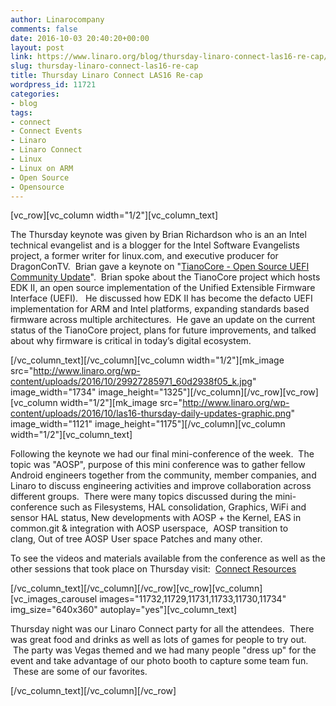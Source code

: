 ```yaml
---
author: Linarocompany
comments: false
date: 2016-10-03 20:40:20+00:00
layout: post
link: https://www.linaro.org/blog/thursday-linaro-connect-las16-re-cap/
slug: thursday-linaro-connect-las16-re-cap
title: Thursday Linaro Connect LAS16 Re-cap
wordpress_id: 11721
categories:
- blog
tags:
- connect
- Connect Events
- Linaro
- Linaro Connect
- Linux
- Linux on ARM
- Open Source
- Opensource
---
```


[vc_row][vc_column width="1/2"][vc_column_text]


The Thursday keynote was given by Brian Richardson who is an an Intel technical evangelist and is a blogger for the Intel Software Evangelists project, a former writer for linux.com, and executive producer for DragonConTV.  Brian gave a keynote on "[TianoCore - Open Source UEFI Community Update](https://www.youtube.com/watch?v=kQ5X8vqdSu0)".  Brian spoke about the TianoCore project which hosts EDK II, an open source implementation of the Unified Extensible Firmware Interface (UEFI).   He discussed how EDK II has become the defacto UEFI implementation for ARM and Intel platforms, expanding standards based firmware across multiple architectures.  He gave an update on the current status of the TianoCore project, plans for future improvements, and talked about why firmware is critical in today’s digital ecosystem.


[/vc_column_text][/vc_column][vc_column width="1/2"][mk_image src="http://www.linaro.org/wp-content/uploads/2016/10/29927285971_60d2938f05_k.jpg" image_width="1734" image_height="1325"][/vc_column][/vc_row][vc_row][vc_column width="1/2"][mk_image src="http://www.linaro.org/wp-content/uploads/2016/10/las16-thursday-daily-updates-graphic.png" image_width="1121" image_height="1175"][/vc_column][vc_column width="1/2"][vc_column_text]


Following the keynote we had our final mini-conference of the week.  The topic was "AOSP", purpose of this mini conference was to gather fellow Android engineers together from the community, member companies, and Linaro to discuss engineering activities and improve collaboration across different groups.  There were many topics discussed during the mini-conference such as Filesystems, HAL consolidation, Graphics, WiFi and sensor HAL status, New developments with AOSP + the Kernel, EAS in common.git & integration with AOSP userspace,  AOSP transition to clang, Out of tree AOSP User space Patches and many other.




To see the videos and materials available from the conference as well as the other sessions that took place on Thursday visit:  [Connect Resources](http://connect.linaro.org/las16/resources/#wednesday)


[/vc_column_text][/vc_column][/vc_row][vc_row][vc_column][vc_images_carousel images="11732,11729,11731,11733,11730,11734" img_size="640x360" autoplay="yes"][vc_column_text]


Thursday night was our Linaro Connect party for all the attendees.  There was great food and drinks as well as lots of games for people to try out.  The party was Vegas themed and we had many people "dress up" for the event and take advantage of our photo booth to capture some team fun.  These are some of our favorites.


[/vc_column_text][/vc_column][/vc_row]
